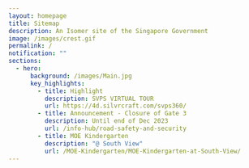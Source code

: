 ```yaml
---
layout: homepage
title: Sitemap
description: An Isomer site of the Singapore Government
image: /images/crest.gif
permalink: /
notification: ""
sections:
  - hero:
      background: /images/Main.jpg
      key_highlights:
        - title: Highlight
          description: SVPS VIRTUAL TOUR
          url: https://4d.silvrcraft.com/svps360/
        - title: Announcement - Closure of Gate 3
          description: Until end of Dec 2023
          url: /info-hub/road-safety-and-security
        - title: MOE Kindergarten
          description: "@ South View"
          url: /MOE-Kindergarten/MOE-Kindergarten-at-South-View/
---
```

